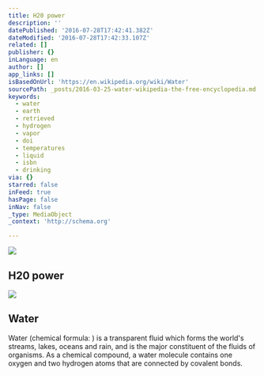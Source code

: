 ```yaml
---
title: H20 power
description: ''
datePublished: '2016-07-28T17:42:41.382Z'
dateModified: '2016-07-28T17:42:33.107Z'
related: []
publisher: {}
inLanguage: en
author: []
app_links: []
isBasedOnUrl: 'https://en.wikipedia.org/wiki/Water'
sourcePath: _posts/2016-03-25-water-wikipedia-the-free-encyclopedia.md
keywords:
  - water
  - earth
  - retrieved
  - hydrogen
  - vapor
  - doi
  - temperatures
  - liquid
  - isbn
  - drinking
via: {}
starred: false
inFeed: true
hasPage: false
inNav: false
_type: MediaObject
_context: 'http://schema.org'

---
```

![](https://the-grid-user-content.s3-us-west-2.amazonaws.com/aa916d0f-66b1-4bbe-bb4f-d3c069d72d12.jpg)

## H20 **power**

<article style=""><img src="https://s3-us-west-2.amazonaws.com/the-grid-img/p/30e81c72b5283f2128715a57c3e0ff1a425a3932.jpg" /><h1>Water</h1><p>Water (chemical formula: ) is a transparent fluid which forms the world's streams, lakes, oceans and rain, and is the major constituent of the fluids of organisms. As a chemical compound, a water molecule contains one oxygen and two hydrogen atoms that are connected by covalent bonds.</p></article>